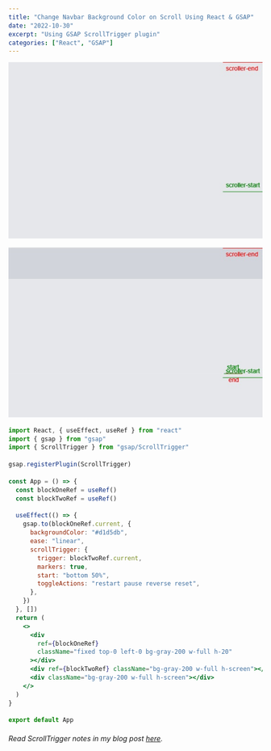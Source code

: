 ```yaml
---
title: "Change Navbar Background Color on Scroll Using React & GSAP"
date: "2022-10-30"
excerpt: "Using GSAP ScrollTrigger plugin"
categories: ["React", "GSAP"]
---
```


![Navbar Before Animation](../images/gsap-scrolltrigger/BeforeAnimation.jpg)

![Navbar After Animation](../images/gsap-scrolltrigger/AfterAnimation.jpg)

```jsx {numberLines}
import React, { useEffect, useRef } from "react"
import { gsap } from "gsap"
import { ScrollTrigger } from "gsap/ScrollTrigger"

gsap.registerPlugin(ScrollTrigger)

const App = () => {
  const blockOneRef = useRef()
  const blockTwoRef = useRef()

  useEffect(() => {
    gsap.to(blockOneRef.current, {
      backgroundColor: "#d1d5db",
      ease: "linear",
      scrollTrigger: {
        trigger: blockTwoRef.current,
        markers: true,
        start: "bottom 50%",
        toggleActions: "restart pause reverse reset",
      },
    })
  }, [])
  return (
    <>
      <div
        ref={blockOneRef}
        className="fixed top-0 left-0 bg-gray-200 w-full h-20"
      ></div>
      <div ref={blockTwoRef} className="bg-gray-200 w-full h-screen"></div>
      <div className="bg-gray-200 w-full h-screen"></div>
    </>
  )
}

export default App
```

###### Read ScrollTrigger notes in my blog post [here](https://hemanta.io/gsap-scrolltrigger-notes/).
